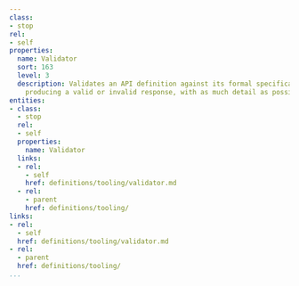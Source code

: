 ```yaml
---
class:
- stop
rel:
- self
properties:
  name: Validator
  sort: 163
  level: 3
  description: Validates an API definition against its formal specification and schema,
    producing a valid or invalid response, with as much detail as possible.
entities:
- class:
  - stop
  rel:
  - self
  properties:
    name: Validator
  links:
  - rel:
    - self
    href: definitions/tooling/validator.md
  - rel:
    - parent
    href: definitions/tooling/
links:
- rel:
  - self
  href: definitions/tooling/validator.md
- rel:
  - parent
  href: definitions/tooling/
...
```

